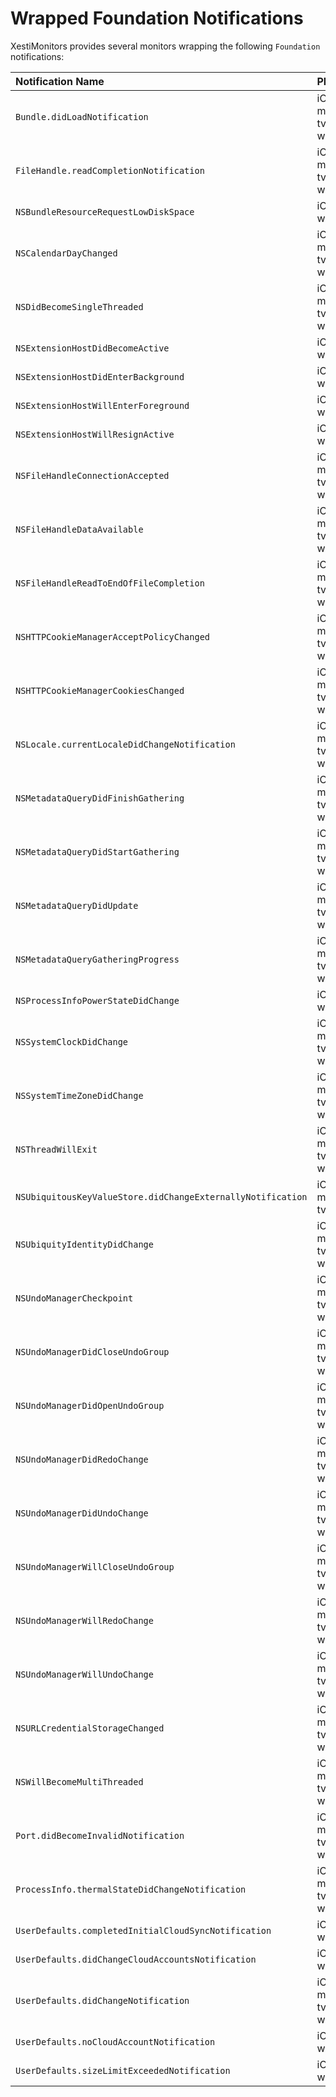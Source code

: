 # Wrapped Foundation Notifications

XestiMonitors provides several monitors wrapping the following `Foundation`
notifications:

Notification Name                                           | Platform(s)               | Monitor
:---------------------------------------------------------- |:------------------------- |:-------
`Bundle.didLoadNotification`                                | iOS, macOS, tvOS, watchOS | [BundleClassLoadMonitor][bundle_class_load_monitor]
`FileHandle.readCompletionNotification`                     | iOS, macOS, tvOS, watchOS | _Not yet implemented_
`NSBundleResourceRequestLowDiskSpace`                       | iOS,        tvOS, watchOS | [BundleResourceRequestMonitor][bundle_resource_request_monitor]
`NSCalendarDayChanged`                                      | iOS, macOS, tvOS, watchOS | CalendarDayMonitor (_see_ [#55](https://github.com/eBardX/XestiMonitors/issues/55))
`NSDidBecomeSingleThreaded`                                 | iOS, macOS, tvOS, watchOS | _Will not implement_
`NSExtensionHostDidBecomeActive`                            | iOS,        tvOS, watchOS | [ExtensionHostMonitor][extension_host_monitor]
`NSExtensionHostDidEnterBackground`                         | iOS,        tvOS, watchOS | [ExtensionHostMonitor][extension_host_monitor]
`NSExtensionHostWillEnterForeground`                        | iOS,        tvOS, watchOS | [ExtensionHostMonitor][extension_host_monitor]
`NSExtensionHostWillResignActive`                           | iOS,        tvOS, watchOS | [ExtensionHostMonitor][extension_host_monitor]
`NSFileHandleConnectionAccepted`                            | iOS, macOS, tvOS, watchOS | _Not yet implemented_
`NSFileHandleDataAvailable`                                 | iOS, macOS, tvOS, watchOS | _Not yet implemented_
`NSFileHandleReadToEndOfFileCompletion`                     | iOS, macOS, tvOS, watchOS | _Not yet implemented_
`NSHTTPCookieManagerAcceptPolicyChanged`                    | iOS, macOS, tvOS, watchOS | HTTPCookieStorageMonitor (_see_ [#49](https://github.com/eBardX/XestiMonitors/issues/49))
`NSHTTPCookieManagerCookiesChanged`                         | iOS, macOS, tvOS, watchOS | HTTPCookieStorageMonitor (_see_ [#49](https://github.com/eBardX/XestiMonitors/issues/49))
`NSLocale.currentLocaleDidChangeNotification`               | iOS, macOS, tvOS, watchOS | CurrentLocaleMonitor (_see_ [#56](https://github.com/eBardX/XestiMonitors/issues/56))
`NSMetadataQueryDidFinishGathering`                         | iOS, macOS, tvOS, watchOS | [MetadataQueryMonitor][metadata_query_monitor]
`NSMetadataQueryDidStartGathering`                          | iOS, macOS, tvOS, watchOS | [MetadataQueryMonitor][metadata_query_monitor]
`NSMetadataQueryDidUpdate`                                  | iOS, macOS, tvOS, watchOS | [MetadataQueryMonitor][metadata_query_monitor]
`NSMetadataQueryGatheringProgress`                          | iOS, macOS, tvOS, watchOS | [MetadataQueryMonitor][metadata_query_monitor]
`NSProcessInfoPowerStateDidChange`                          | iOS,        tvOS, watchOS | [ProcessInfoPowerStateMonitor][process_info_power_state_monitor]
`NSSystemClockDidChange`                                    | iOS, macOS, tvOS, watchOS | SystemClockMonitor (_see_ [#53](https://github.com/eBardX/XestiMonitors/issues/53))
`NSSystemTimeZoneDidChange`                                 | iOS, macOS, tvOS, watchOS | [SystemTimeZoneMonitor][system_time_zone_monitor]
`NSThreadWillExit`                                          | iOS, macOS, tvOS, watchOS | _Not yet implemented_
`NSUbiquitousKeyValueStore.didChangeExternallyNotification` | iOS, macOS, tvOS          | [UbiquitousKeyValueStoreMonitor][ubiquitous_key_value_store_monitor]
`NSUbiquityIdentityDidChange`                               | iOS, macOS, tvOS, watchOS | [UbiquityIdentityMonitor][ubiquity_identity_monitor]
`NSUndoManagerCheckpoint`                                   | iOS, macOS, tvOS, watchOS | [UndoManagerMonitor][undo_manager_monitor]
`NSUndoManagerDidCloseUndoGroup`                            | iOS, macOS, tvOS, watchOS | [UndoManagerMonitor][undo_manager_monitor]
`NSUndoManagerDidOpenUndoGroup`                             | iOS, macOS, tvOS, watchOS | [UndoManagerMonitor][undo_manager_monitor]
`NSUndoManagerDidRedoChange`                                | iOS, macOS, tvOS, watchOS | [UndoManagerMonitor][undo_manager_monitor]
`NSUndoManagerDidUndoChange`                                | iOS, macOS, tvOS, watchOS | [UndoManagerMonitor][undo_manager_monitor]
`NSUndoManagerWillCloseUndoGroup`                           | iOS, macOS, tvOS, watchOS | [UndoManagerMonitor][undo_manager_monitor]
`NSUndoManagerWillRedoChange`                               | iOS, macOS, tvOS, watchOS | [UndoManagerMonitor][undo_manager_monitor]
`NSUndoManagerWillUndoChange`                               | iOS, macOS, tvOS, watchOS | [UndoManagerMonitor][undo_manager_monitor]
`NSURLCredentialStorageChanged`                             | iOS, macOS, tvOS, watchOS | URLCredentialStorageMonitor (_see_ [#50](https://github.com/eBardX/XestiMonitors/issues/50))
`NSWillBecomeMultiThreaded`                                 | iOS, macOS, tvOS, watchOS | _Not yet implemented_
`Port.didBecomeInvalidNotification`                         | iOS, macOS, tvOS, watchOS | [PortMonitor][port_monitor]
`ProcessInfo.thermalStateDidChangeNotification`             | iOS, macOS, tvOS, watchOS | [ProcessInfoThermalStateMonitor][process_info_thermal_state_monitor]
`UserDefaults.completedInitialCloudSyncNotification`        | iOS,        tvOS, watchOS | UbiquitousUserDefaultsMonitor (_see_ [#60](https://github.com/eBardX/XestiMonitors/issues/60))
`UserDefaults.didChangeCloudAccountsNotification`           | iOS,        tvOS, watchOS | UbiquitousUserDefaultsMonitor (_see_ [#60](https://github.com/eBardX/XestiMonitors/issues/60))
`UserDefaults.didChangeNotification`                        | iOS, macOS, tvOS, watchOS | [UserDefaultsMonitor][user_defaults_monitor]
`UserDefaults.noCloudAccountNotification`                   | iOS,        tvOS, watchOS | UbiquitousUserDefaultsMonitor (_see_ [#60](https://github.com/eBardX/XestiMonitors/issues/60))
`UserDefaults.sizeLimitExceededNotification`                | iOS,        tvOS, watchOS | [UserDefaultsMonitor][user_defaults_monitor]

[bundle_class_load_monitor]:            https://eBardX.github.io/XestiMonitors/Classes/BundleClassLoadMonitor.html
[bundle_resource_request_monitor]:      https://eBardX.github.io/XestiMonitors/Classes/BundleResourceRequestMonitor.html
[extension_host_monitor]:               https://eBardX.github.io/XestiMonitors/Classes/ExtensionHostMonitor.html
[http_cookie_storage_monitor]:          https://eBardX.github.io/XestiMonitors/Classes/HTTPCookieStorageMonitor.html
[metadata_query_monitor]:               https://eBardX.github.io/XestiMonitors/Classes/MetadataQueryMonitor.html
[port_monitor]:                         https://eBardX.github.io/XestiMonitors/Classes/PortMonitor.html
[process_info_power_state_monitor]:     https://eBardX.github.io/XestiMonitors/Classes/ProcessInfoPowerStateMonitor.html
[process_info_thermal_state_monitor]:   https://eBardX.github.io/XestiMonitors/Classes/ProcessInfoThermalStateMonitor.html
[system_time_zone_monitor]:             https://eBardX.github.io/XestiMonitors/Classes/SystemTimeZoneMonitor.html
[ubiquitous_key_value_store_monitor]:   https://eBardX.github.io/XestiMonitors/Classes/UbiquitousKeyValueStoreMonitor.html
[ubiquity_identity_monitor]:            https://eBardX.github.io/XestiMonitors/Classes/UbiquityIdentityMonitor.html
[undo_manager_monitor]:                 https://eBardX.github.io/XestiMonitors/Classes/UndoManagerMonitor.html
[user_defaults_monitor]:                https://eBardX.github.io/XestiMonitors/Classes/UserDefaultsMonitor.html


